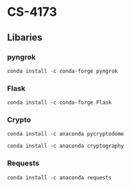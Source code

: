 # CS-4173

## Libaries

### pyngrok

```
conda install -c conda-forge pyngrok
```

### Flask

```
conda install -c conda-forge Flask
```

### Crypto

```
conda install -c anaconda pycryptodome

conda install -c anaconda cryptography
```

### Requests

```
conda install -c anaconda requests
```
